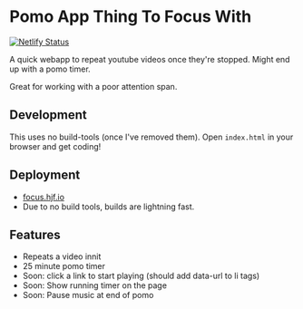 # Pomo App Thing To Focus With

[![Netlify Status](https://api.netlify.com/api/v1/badges/1ff4a001-d275-4c5f-b874-66bde38fc5f6/deploy-status)](https://app.netlify.com/sites/brave-payne-beb9d4/deploys)

A quick webapp to repeat youtube videos once they're stopped. Might end up with a pomo timer.

Great for working with a poor attention span.

## Development

This uses no build-tools (once I've removed them). Open `index.html` in your browser and get coding!

## Deployment

- [focus.hjf.io](https://focus.hjf.io)
- Due to no build tools, builds are lightning fast.

## Features

- Repeats a video innit
- 25 minute pomo timer
- Soon: click a link to start playing (should add data-url to li tags)
- Soon: Show running timer on the page
- Soon: Pause music at end of pomo
